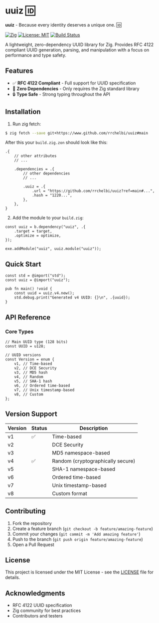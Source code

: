 # uuiz 🆔
**uuiz** - Because every identity deserves a unique one. 🆔

[![Zig](https://img.shields.io/badge/Zig-0.14.0-%23f7a41d.svg)](https://ziglang.org/)
[![License: MIT](https://img.shields.io/badge/License-MIT-blue.svg)](LICENSE)
[![Build Status](https://github.com/rrchelbi/uuiz/actions/workflows/ci.yml/badge.svg)](https://github.com/rrchelbi/uuiz/actions)

A lightweight, zero-dependency UUID library for Zig. Provides RFC 4122 compliant UUID generation, parsing, and manipulation with a focus on performance and type safety.

## Features

- ✅ **RFC 4122 Compliant** - Full support for UUID specification
- 🚀 **Zero Dependencies** - Only requires the Zig standard library
- 🔒 **Type Safe** - Strong typing throughout the API

## Installation

1. Run zig fetch:
```bash
$ zig fetch --save git+https://www.github.com/rrchelbi/uuiz#main
```

After this your `build.zig.zon` should look like this:
```zig
.{
    // other attributes
    // ...

    .dependencies = .{
        // other dependencies
        // ...

        .uuiz = .{
            .url = "https://github.com/rrchelbi/uuiz?ref=main#...",
            .hash = "1220...",
        },
    },
}
```

2. Add the module to your `build.zig`:
```zig
const uuiz = b.dependency("uuiz", .{
    .target = target,
    .optimize = optimize,
});

exe.addModule("uuiz", uuiz.module("uuiz"));
```

## Quick Start

```zig
const std = @import("std");
const uuiz = @import("uuiz");

pub fn main() !void {
    const uuid = uuiz.v4.new();
    std.debug.print("Generated v4 UUID: {}\n", .{uuid});
}
```

## API Reference

### Core Types

```zig
// Main UUID type (128 bits)
const UUID = u128;

// UUID versions
const Version = enum {
    v1, // Time-based
    v2, // DCE Security
    v3, // MD5 hash
    v4, // Random
    v5, // SHA-1 hash
    v6, // Ordered time-based
    v7, // Unix timestamp-based
    v8, // Custom
};
```

## Version Support

| Version | Status | Description |
|---------|--------|-------------|
| v1 | ✅ | Time-based  |
| v2 |    | DCE Security |
| v3 |    | MD5 namespace-based |
| v4 | ✅ | Random (cryptographically secure) |
| v5 |    | SHA-1 namespace-based |
| v6 |    | Ordered time-based |
| v7 |    | Unix timestamp-based |
| v8 |    | Custom format |

## Contributing

1. Fork the repository
2. Create a feature branch (`git checkout -b feature/amazing-feature`)
3. Commit your changes (`git commit -m 'Add amazing feature'`)
4. Push to the branch (`git push origin feature/amazing-feature`)
5. Open a Pull Request

## License

This project is licensed under the MIT License - see the [LICENSE](LICENSE) file for details.

## Acknowledgments

- RFC 4122 UUID specification
- Zig community for best practices
- Contributors and testers

